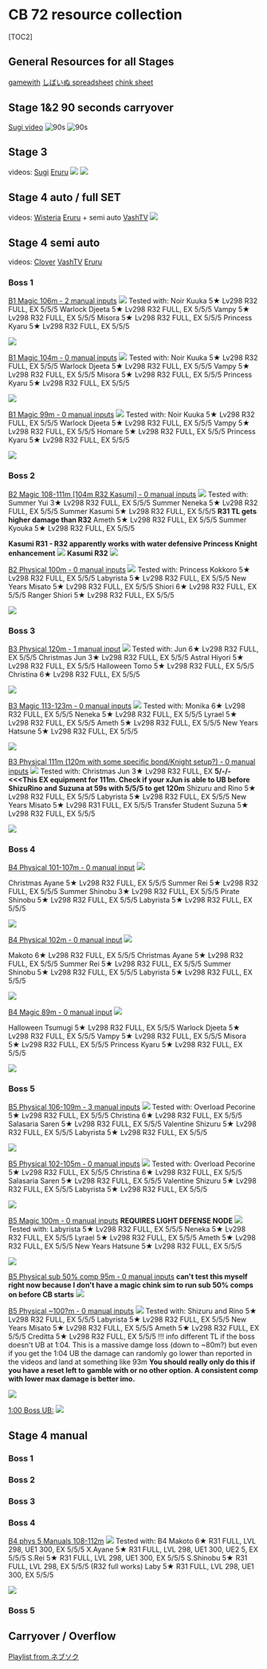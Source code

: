 # CB 72 resource collection


 [TOC2] 
## General Resources for all Stages
[gamewith](https://gamewith.jp/pricone-re/article/show/436966)
[しばいぬ spreadsheet](https://docs.google.com/spreadsheets/d/14bv1Ik6Aub5nw22WDWq3DXKWyw6ZX9TQM8R94rshTzQ/edit#gid=790984515)
[chink sheet](https://docs.google.com/spreadsheets/d/e/2PACX-1vQpMUwhiHNGwTRC5oeEfD2NKCrG7s5ab1cjTK2LvfZqyHpZWGM0IIuD42rFcy-sSrQ_H2pEJqWNt9s8/pubhtml#)

## Stage 1&2 90 seconds carryover
[Sugi video](https://www.youtube.com/watch?v=jk81AR0833A&t=10s)
![90s](https://pbs.twimg.com/media/GGc-BPWbkAAhRn3?format=jpg)
![90s](https://pbs.twimg.com/media/GGXl9yIbwAA0r0C?format=png&name=900x900)

## Stage 3
videos:
[Sugi](https://www.youtube.com/watch?v=SUPcah1k8oE)
[Eruru](https://www.youtube.com/watch?v=ugXcRXKbeK0)
![](https://pbs.twimg.com/media/GGXyWJ7akAAjh4n?format=jpg&name=medium)
![](https://pomf2.lain.la/f/kslzdm9q.png)


## Stage 4 auto / full SET
videos:
[Wisteria](https://www.youtube.com/watch?v=4k4oV8uuPqU)
[Eruru](https://youtu.be/Yy-3fuSyURo) + semi auto
[VashTV](https://www.youtube.com/watch?v=v35E621jlJ4)
![](https://pomf2.lain.la/f/kp3mc29f.png)

## Stage 4 semi auto
videos:
[Clover](https://www.youtube.com/watch?v=BJb0BdZe7ds)
[VashTV](https://www.youtube.com/watch?v=58skfs1yUos)
[Eruru](https://youtu.be/Yy-3fuSyURo)

### Boss 1

[B1 Magic 106m - 2 manual inputs](https://www.youtube.com/watch?v=HXujSK_Oxqc) 
![](https://pomf2.lain.la/f/jhwhsrj.png)
Tested with: 
Noir Kuuka 5★ Lv298 R32 FULL, EX 5/5/5
Warlock Djeeta 5★ Lv298 R32 FULL, EX 5/5/5
Vampy 5★ Lv298 R32 FULL, EX 5/5/5
Misora 5★ Lv298 R32 FULL, EX 5/5/5
Princess Kyaru 5★ Lv298 R32 FULL, EX 5/5/5

![](https://pomf2.lain.la/f/wosjpcvx.png)

[B1 Magic 104m - 0 manual inputs](https://www.youtube.com/watch?v=_GMH71Zp1PM) 
![](https://pomf2.lain.la/f/q0tf6k.png)
Tested with: 
Noir Kuuka 5★ Lv298 R32 FULL, EX 5/5/5
Warlock Djeeta 5★ Lv298 R32 FULL, EX 5/5/5
Vampy 5★ Lv298 R32 FULL, EX 5/5/5
Misora 5★ Lv298 R32 FULL, EX 5/5/5
Princess Kyaru 5★ Lv298 R32 FULL, EX 5/5/5

![](https://pomf2.lain.la/f/gsn7re47.png)

[B1 Magic 99m - 0 manual inputs](https://www.youtube.com/watch?v=pcmLoMA_NQ4) 
![](https://pomf2.lain.la/f/dt9qkufp.png)
Tested with: 
Noir Kuuka 5★ Lv298 R32 FULL, EX 5/5/5
Warlock Djeeta 5★ Lv298 R32 FULL, EX 5/5/5
Vampy 5★ Lv298 R32 FULL, EX 5/5/5
Homare 5★ Lv298 R32 FULL, EX 5/5/5
Princess Kyaru 5★ Lv298 R32 FULL, EX 5/5/5

![](https://pomf2.lain.la/f/18zyr2d.png)

### Boss 2

[B2 Magic 108-111m [104m R32 Kasumi] - 0 manual inputs](https://www.youtube.com/watch?v=u_OA1bJH2uY) 
![](https://pomf2.lain.la/f/5u7ivchj.png)
Tested with: 
Summer Yui 3★ Lv298 R32 FULL, EX 5/5/5
Summer Neneka 5★ Lv298 R32 FULL, EX 5/5/5
Summer Kasumi 5★ Lv298 R32 FULL, EX 5/5/5 **R31 TL gets higher damage than R32**
Ameth 5★ Lv298 R32 FULL, EX 5/5/5
Summer Kyouka 5★ Lv298 R32 FULL, EX 5/5/5

**Kasumi R31 - R32 apparently works with water defensive Princess Knight enhancement**
![](https://pomf2.lain.la/f/hx3udrx.png)
**Kasumi R32**
![](https://pomf2.lain.la/f/ur9sw42v.png)

[B2 Physical 100m - 0 manual inputs](https://www.youtube.com/watch?v=OkPO7ehgsu8) 
![](https://pomf2.lain.la/f/rokc87u.png)
Tested with: 
Princess Kokkoro 5★ Lv298 R32 FULL, EX 5/5/5
Labyrista 5★ Lv298 R32 FULL, EX 5/5/5
New Years Misato 5★ Lv298 R32 FULL, EX 5/5/5
Shiori 6★ Lv298 R32 FULL, EX 5/5/5
Ranger Shiori 5★ Lv298 R32 FULL, EX 5/5/5

![](https://pomf2.lain.la/f/9q7ji28q.png)

### Boss 3

[B3 Physical 120m - 1 manual input](https://www.youtube.com/watch?v=Vz7a3N26wB4) 
![](https://pomf2.lain.la/f/44n0jr16.png)
Tested with: 
Jun 6★ Lv298 R32 FULL, EX 5/5/5
Christmas Jun 3★ Lv298 R32 FULL, EX 5/5/5
Astral Hiyori 5★ Lv298 R32 FULL, EX 5/5/5
Halloween Tomo 5★ Lv298 R32 FULL, EX 5/5/5
Christina 6★ Lv298 R32 FULL, EX 5/5/5

![](https://pomf2.lain.la/f/w7iynuyn.png)

[B3 Magic 113-123m - 0 manual inputs](https://www.youtube.com/watch?v=XjNPizgyCKY) 
![](https://pomf2.lain.la/f/lzbc0ux.png)
Tested with: 
Monika 6★ Lv298 R32 FULL, EX 5/5/5
Neneka 5★ Lv298 R32 FULL, EX 5/5/5
Lyrael 5★ Lv298 R32 FULL, EX 5/5/5
Ameth 5★ Lv298 R32 FULL, EX 5/5/5
New Years Hatsune 5★ Lv298 R32 FULL, EX 5/5/5

![](https://pomf2.lain.la/f/ksbld501.png)

[B3 Physical 111m (120m with some specific bond/Knight setup?) - 0 manual inputs](https://www.youtube.com/watch?v=5I_69-lJdM0) 
![](https://pomf2.lain.la/f/vpzi0n39.png)
Tested with: 
Christmas Jun 3★ Lv298 R32 FULL, EX **5/-/- <<<This EX equipment for 111m. Check if your xJun is able to UB before ShizuRino and Suzuna at 59s with 5/5/5 to get 120m**
Shizuru and Rino 5★ Lv298 R32 FULL, EX 5/5/5
Labyrista 5★ Lv298 R32 FULL, EX 5/5/5
New Years Misato 5★ Lv298 R31 FULL, EX 5/5/5
Transfer Student Suzuna 5★ Lv298 R32 FULL, EX 5/5/5

![](https://pomf2.lain.la/f/h68ikj7.png)

### Boss 4

[B4 Physical 101-107m - 0 manual input](https://www.youtube.com/watch?v=T_xMNYNRPgY) 
![](https://pomf2.lain.la/f/ptt3ngcl.png)

Christmas Ayane 5★ Lv298 R32 FULL, EX 5/5/5
Summer Rei 5★ Lv298 R32 FULL, EX 5/5/5
Summer Shinobu 3★ Lv298 R32 FULL, EX 5/5/5
Pirate Shinobu 5★ Lv298 R32 FULL, EX 5/5/5
Labyrista 5★ Lv298 R32 FULL, EX 5/5/5

![](https://pomf2.lain.la/f/tj3vd54p.png)

[B4 Physical 102m - 0 manual input](https://docs.google.com/spreadsheets/d/14bv1Ik6Aub5nw22WDWq3DXKWyw6ZX9TQM8R94rshTzQ/edit#gid=1742465964&range=C5:C47) 
![](https://pomf2.lain.la/f/2l7n8zma.png)

Makoto 6★ Lv298 R32 FULL, EX 5/5/5
Christmas Ayane 5★ Lv298 R32 FULL, EX 5/5/5
Summer Rei 5★ Lv298 R32 FULL, EX 5/5/5
Summer Shinobu 5★ Lv298 R32 FULL, EX 5/5/5
Labyrista 5★ Lv298 R32 FULL, EX 5/5/5

![](https://pomf2.lain.la/f/rvoforzq.png)

[B4 Magic 89m - 0 manual input](https://gamewith.jp/pricone-re/article/show/163515) 
![](https://pomf2.lain.la/f/nuww62yh.png)

Halloween Tsumugi 5★ Lv298 R32 FULL, EX 5/5/5
Warlock Djeeta 5★ Lv298 R32 FULL, EX 5/5/5
Vampy 5★ Lv298 R32 FULL, EX 5/5/5
Misora 5★ Lv298 R32 FULL, EX 5/5/5
Princess Kyaru 5★ Lv298 R32 FULL, EX 5/5/5

![](https://pomf2.lain.la/f/y5app21k.png)

### Boss 5

[B5 Physical 106-109m - 3 manual inputs](https://youtu.be/pWupoloWgB4) 
![](https://pomf2.lain.la/f/vxeab5p.png)
Tested with: 
Overload Pecorine 5★ Lv298 R32 FULL, EX 5/5/5
Christina 6★ Lv298 R32 FULL, EX 5/5/5
Salasaria Saren 5★ Lv298 R32 FULL, EX 5/5/5
Valentine Shizuru 5★ Lv298 R32 FULL, EX 5/5/5
Labyrista 5★ Lv298 R32 FULL, EX 5/5/5

![](https://pomf2.lain.la/f/2zldoj8u.png)

[B5 Physical 102-105m - 0 manual inputs](https://youtu.be/pWupoloWgB4) 
![](https://pomf2.lain.la/f/bn8gopjw.png)
Tested with: 
Overload Pecorine 5★ Lv298 R32 FULL, EX 5/5/5
Christina 6★ Lv298 R32 FULL, EX 5/5/5
Salasaria Saren 5★ Lv298 R32 FULL, EX 5/5/5
Valentine Shizuru 5★ Lv298 R32 FULL, EX 5/5/5
Labyrista 5★ Lv298 R32 FULL, EX 5/5/5

![](https://pomf2.lain.la/f/r9o6gb0y.png)

[B5 Magic 100m - 0 manual inputs](https://www.youtube.com/watch?v=7Oxtn59Ll8o) **REQUIRES LIGHT DEFENSE NODE**
![](https://pomf2.lain.la/f/0kgifpx2.png)
Tested with: 
Labyrista 5★ Lv298 R32 FULL, EX 5/5/5
Neneka 5★ Lv298 R32 FULL, EX 5/5/5
Lyrael 5★ Lv298 R32 FULL, EX 5/5/5
Ameth 5★ Lv298 R32 FULL, EX 5/5/5
New Years Hatsune 5★ Lv298 R32 FULL, EX 5/5/5

![](https://pomf2.lain.la/f/in59l6ig.png)

[B5 Physical sub 50% comp 95m - 0 manual inputs](https://docs.google.com/spreadsheets/d/e/2PACX-1vQpMUwhiHNGwTRC5oeEfD2NKCrG7s5ab1cjTK2LvfZqyHpZWGM0IIuD42rFcy-sSrQ_H2pEJqWNt9s8/pubhtml#)
**can't test this myself right now because I don't have a magic chink sim to run sub 50% comps on before CB starts**
![](https://pomf2.lain.la/f/e49jcx13.png)


[B5 Physical ~100?m - 0 manual inputs](https://youtu.be/Yy-3fuSyURo?t=2221) 
![](https://pomf2.lain.la/f/dv51ajw8.png)
Tested with: 
Shizuru and Rino 5★ Lv298 R32 FULL, EX 5/5/5
Labyrista 5★ Lv298 R32 FULL, EX 5/5/5
New Years Misato 5★ Lv298 R32 FULL, EX 5/5/5
Ameth 5★ Lv298 R32 FULL, EX 5/5/5
Creditta 5★ Lv298 R32 FULL, EX 5/5/5
!!! info
    different TL if the boss doesn't UB at 1:04. This is a massive damge loss (down to ~80m?)
    but even if you get the 1:04 UB the damage can randomly go lower than reported in the videos and land at something like 93m
    **You should really only do this if you have a reset left to gamble with or no other option. A consistent comp with lower max damage is better imo.**

![](https://pomf2.lain.la/f/slx4v36.png)

[1:00 Boss UB:](https://docs.google.com/spreadsheets/d/14bv1Ik6Aub5nw22WDWq3DXKWyw6ZX9TQM8R94rshTzQ/edit#gid=2111905137&range=C5:C20)
![](https://pomf2.lain.la/f/95kkc45m.png)

## Stage 4 manual
### Boss 1

### Boss 2


### Boss 3


### Boss 4
[B4 phys 5 Manuals 108-112m](https://www.youtube.com/watch?v=lR7Vm7zZR1w) 
![](https://pomf2.lain.la/f/3gp1wzfq.png)
Tested with: 
B4
Makoto 6★		R31 FULL, LVL 298, UE1 300, EX 5/5/5 
X.Ayane 5★		 R31 FULL, LVL 298, UE1 300, UE2 5, EX 5/5/5 
S.Rei 5★			R31 FULL, LVL 298, UE1 300, EX 5/5/5 
S.Shinobu 5★	R31 FULL, LVL 298, EX 5/5/5 (R32 full works)
Laby 5★				R31 FULL, LVL 298, UE1 300, EX 5/5/5 

![](https://pomf2.lain.la/f/p22zfwtf.png)

### Boss 5


## Carryover / Overflow
[Playlist from ネブソク](https://www.youtube.com/playlist?list=PLZmWQnJpjP3WC7rl3fcQxNxg9kQB_f7P8)